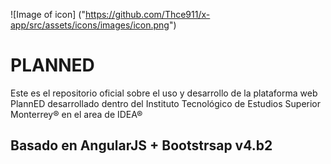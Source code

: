 ![Image of icon]
("https://github.com/Thce911/x-app/src/assets/icons/images/icon.png") 


# PLANNED

Este es el repositorio oficial sobre el uso y desarrollo de la plataforma web PlannED desarrollado dentro del Instituto Tecnológico de Estudios Superior Monterrey® en el area de IDEA® 



## Basado en AngularJS + Bootstrsap v4.b2 
